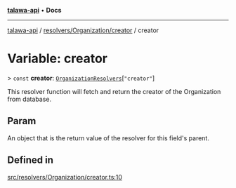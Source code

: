 [**talawa-api**](../../../../README.md) • **Docs**

***

[talawa-api](../../../../modules.md) / [resolvers/Organization/creator](../README.md) / creator

# Variable: creator

\> `const` **creator**: [`OrganizationResolvers`](../../../../types/generatedGraphQLTypes/type-aliases/OrganizationResolvers.md)\[`"creator"`\]

This resolver function will fetch and return the creator of the Organization from database.

## Param

An object that is the return value of the resolver for this field's parent.

## Defined in

[src/resolvers/Organization/creator.ts:10](https://github.com/PalisadoesFoundation/talawa-api/blob/d0c167bb942c4778fba221c2cdd27665fc7dbf61/src/resolvers/Organization/creator.ts#L10)

